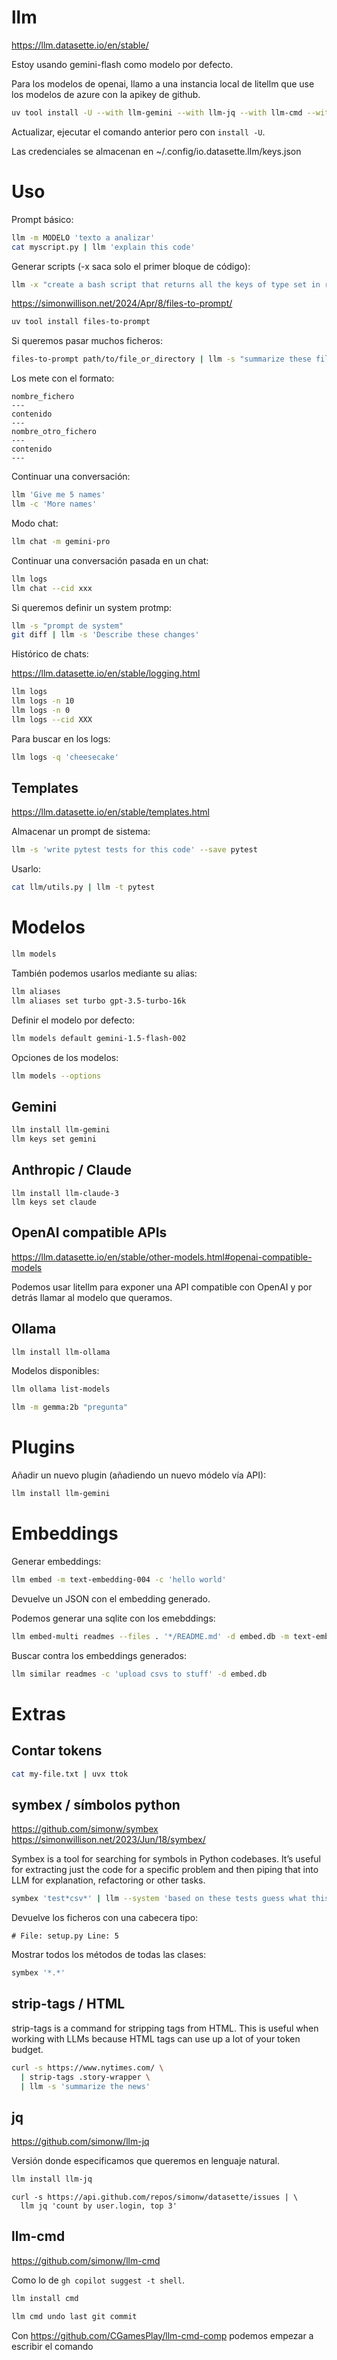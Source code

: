# llm

<https://llm.datasette.io/en/stable/>

Estoy usando gemini-flash como modelo por defecto.

Para los modelos de openai, llamo a una instancia local de litellm que use los modelos de azure con la apikey de github.

```bash
uv tool install -U --with llm-gemini --with llm-jq --with llm-cmd --with llm-claude-3 --with llm-ollama --with llm-cmd-comp --with llm-deepseek --with llm-groq llm
```

Actualizar, ejecutar el comando anterior pero con `install -U`.

Las credenciales se almacenan en ~/.config/io.datasette.llm/keys.json

# Uso

Prompt básico:

```bash
llm -m MODELO 'texto a analizar'
cat myscript.py | llm 'explain this code'
```

Generar scripts (-x saca solo el primer bloque de código):

```bash
llm -x "create a bash script that returns all the keys of type set in redis" > p.sh
```

<https://simonwillison.net/2024/Apr/8/files-to-prompt/>

```bash
uv tool install files-to-prompt
```

Si queremos pasar muchos ficheros:

```bash
files-to-prompt path/to/file_or_directory | llm -s "summarize these files"
```

Los mete con el formato:

```
nombre_fichero
---
contenido
---
nombre_otro_fichero
---
contenido
---
```

Continuar una conversación:

```bash
llm 'Give me 5 names'
llm -c 'More names'
```

Modo chat:

```bash
llm chat -m gemini-pro
```

Continuar una conversación pasada en un chat:

```bash
llm logs
llm chat --cid xxx
```

Si queremos definir un system protmp:

```bash
llm -s "prompt de system"
git diff | llm -s 'Describe these changes'
```

Histórico de chats:

<https://llm.datasette.io/en/stable/logging.html>

```bash
llm logs
llm logs -n 10
llm logs -n 0
llm logs --cid XXX
```

Para buscar en los logs:

```bash
llm logs -q 'cheesecake'
```

## Templates

<https://llm.datasette.io/en/stable/templates.html>

Almacenar un prompt de sistema:

```bash
llm -s 'write pytest tests for this code' --save pytest
```

Usarlo:

```bash
cat llm/utils.py | llm -t pytest
```

# Modelos

```bash
llm models
```

También podemos usarlos mediante su alias:

```bash
llm aliases
llm aliases set turbo gpt-3.5-turbo-16k

```

Definir el modelo por defecto:

```bash
llm models default gemini-1.5-flash-002
```

Opciones de los modelos:

```bash
llm models --options
```

## Gemini

```bash
llm install llm-gemini
llm keys set gemini
```

## Anthropic / Claude

```
llm install llm-claude-3
llm keys set claude
```

## OpenAI compatible APIs

<https://llm.datasette.io/en/stable/other-models.html#openai-compatible-models>

Podemos usar litellm para exponer una API compatible con OpenAI y por detrás llamar al modelo que queramos.

## Ollama

```bash
llm install llm-ollama
```

Modelos disponibles:

```bash
llm ollama list-models
```

```bash
llm -m gemma:2b "pregunta"
```

# Plugins

Añadir un nuevo plugin (añadiendo un nuevo módelo vía API):

```bash
llm install llm-gemini
```

# Embeddings

Generar embeddings:

```bash
llm embed -m text-embedding-004 -c 'hello world'
```

Devuelve un JSON con el embedding generado.

Podemos generar una sqlite con los emebddings:

```bash
llm embed-multi readmes --files . '*/README.md' -d embed.db -m text-embedding-004
```

Buscar contra los embeddings generados:

```bash
llm similar readmes -c 'upload csvs to stuff' -d embed.db
```

# Extras

## Contar tokens

```bash
cat my-file.txt | uvx ttok
```

## symbex / símbolos python

<https://github.com/simonw/symbex>
<https://simonwillison.net/2023/Jun/18/symbex/>

Symbex is a tool for searching for symbols in Python codebases. It’s useful for extracting just the code for a specific problem and then piping that into LLM for explanation, refactoring or other tasks.

```bash
symbex 'test*csv*' | llm --system 'based on these tests guess what this tool does'
```

Devuelve los ficheros con una cabecera tipo:

```
# File: setup.py Line: 5
```

Mostrar todos los métodos de todas las clases:

```bash
symbex '*.*'
```

## strip-tags / HTML

strip-tags is a command for stripping tags from HTML. This is useful when working with LLMs because HTML tags can use up a lot of your token budget.

```bash
curl -s https://www.nytimes.com/ \
  | strip-tags .story-wrapper \
  | llm -s 'summarize the news'
```

## jq

<https://github.com/simonw/llm-jq>

Versión donde especificamos que queremos en lenguaje natural.

```bash
llm install llm-jq
```

```
curl -s https://api.github.com/repos/simonw/datasette/issues | \
  llm jq 'count by user.login, top 3'
```

## llm-cmd

<https://github.com/simonw/llm-cmd>

Como lo de `gh copilot suggest -t shell`.

```bash
llm install cmd
```

```bash
llm cmd undo last git commit
```

Con <https://github.com/CGamesPlay/llm-cmd-comp> podemos empezar a escribir el comando
